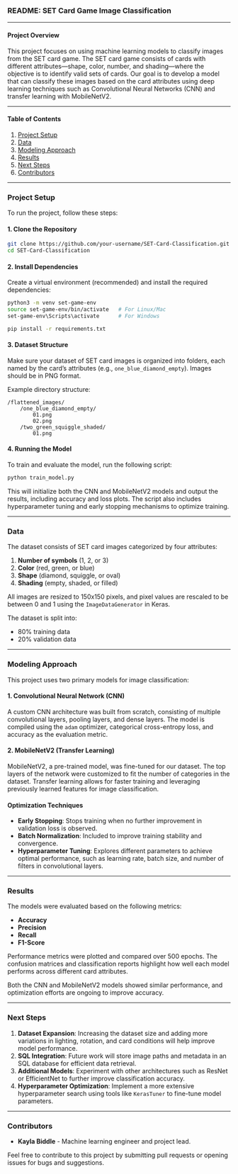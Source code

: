 ### README: SET Card Game Image Classification

---

#### **Project Overview**

This project focuses on using machine learning models to classify images from the SET card game. The SET card game consists of cards with different attributes—shape, color, number, and shading—where the objective is to identify valid sets of cards. Our goal is to develop a model that can classify these images based on the card attributes using deep learning techniques such as Convolutional Neural Networks (CNN) and transfer learning with MobileNetV2.

---

#### **Table of Contents**
1. [Project Setup](#project-setup)
2. [Data](#data)
3. [Modeling Approach](#modeling-approach)
4. [Results](#results)
5. [Next Steps](#next-steps)
6. [Contributors](#contributors)

---

### **Project Setup**

To run the project, follow these steps:

#### **1. Clone the Repository**

```bash
git clone https://github.com/your-username/SET-Card-Classification.git
cd SET-Card-Classification
```

#### **2. Install Dependencies**

Create a virtual environment (recommended) and install the required dependencies:

```bash
python3 -m venv set-game-env
source set-game-env/bin/activate   # For Linux/Mac
set-game-env\Scripts\activate      # For Windows

pip install -r requirements.txt
```

#### **3. Dataset Structure**

Make sure your dataset of SET card images is organized into folders, each named by the card’s attributes (e.g., `one_blue_diamond_empty`). Images should be in PNG format.

Example directory structure:
```
/flattened_images/
    /one_blue_diamond_empty/
        01.png
        02.png
    /two_green_squiggle_shaded/
        01.png
```

#### **4. Running the Model**

To train and evaluate the model, run the following script:

```bash
python train_model.py
```

This will initialize both the CNN and MobileNetV2 models and output the results, including accuracy and loss plots. The script also includes hyperparameter tuning and early stopping mechanisms to optimize training.

---

### **Data**

The dataset consists of SET card images categorized by four attributes:
1. **Number of symbols** (1, 2, or 3)
2. **Color** (red, green, or blue)
3. **Shape** (diamond, squiggle, or oval)
4. **Shading** (empty, shaded, or filled)

All images are resized to 150x150 pixels, and pixel values are rescaled to be between 0 and 1 using the `ImageDataGenerator` in Keras.

The dataset is split into:
- 80% training data
- 20% validation data

---

### **Modeling Approach**

This project uses two primary models for image classification:

#### **1. Convolutional Neural Network (CNN)**

A custom CNN architecture was built from scratch, consisting of multiple convolutional layers, pooling layers, and dense layers. The model is compiled using the `adam` optimizer, categorical cross-entropy loss, and accuracy as the evaluation metric.

#### **2. MobileNetV2 (Transfer Learning)**

MobileNetV2, a pre-trained model, was fine-tuned for our dataset. The top layers of the network were customized to fit the number of categories in the dataset. Transfer learning allows for faster training and leveraging previously learned features for image classification.

#### **Optimization Techniques**
- **Early Stopping**: Stops training when no further improvement in validation loss is observed.
- **Batch Normalization**: Included to improve training stability and convergence.
- **Hyperparameter Tuning**: Explores different parameters to achieve optimal performance, such as learning rate, batch size, and number of filters in convolutional layers.

---

### **Results**

The models were evaluated based on the following metrics:
- **Accuracy**
- **Precision**
- **Recall**
- **F1-Score**

Performance metrics were plotted and compared over 500 epochs. The confusion matrices and classification reports highlight how well each model performs across different card attributes.

Both the CNN and MobileNetV2 models showed similar performance, and optimization efforts are ongoing to improve accuracy.

---

### **Next Steps**

1. **Dataset Expansion**: Increasing the dataset size and adding more variations in lighting, rotation, and card conditions will help improve model performance.
2. **SQL Integration**: Future work will store image paths and metadata in an SQL database for efficient data retrieval.
3. **Additional Models**: Experiment with other architectures such as ResNet or EfficientNet to further improve classification accuracy.
4. **Hyperparameter Optimization**: Implement a more extensive hyperparameter search using tools like `KerasTuner` to fine-tune model parameters.

---

### **Contributors**

- **Kayla Biddle** - Machine learning engineer and project lead.

Feel free to contribute to this project by submitting pull requests or opening issues for bugs and suggestions.
